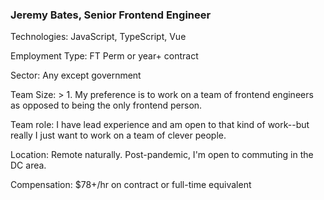 ### Jeremy Bates, Senior Frontend Engineer

Technologies: JavaScript, TypeScript, Vue

Employment Type: FT Perm or year+ contract

Sector: Any except government

Team Size: > 1. My preference is to work on a team of frontend engineers as opposed to being the only frontend person.

Team role: I have lead experience and am open to that kind of work--but really I just want to work on a team of clever people.

Location: Remote naturally. Post-pandemic, I'm open to commuting in the DC area.

Compensation: $78+/hr on contract or full-time equivalent  
